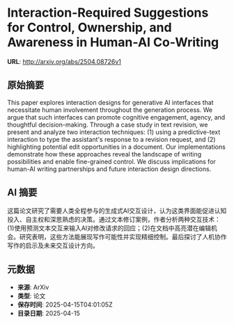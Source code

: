 # Interaction-Required Suggestions for Control, Ownership, and Awareness in Human-AI Co-Writing

**URL**: http://arxiv.org/abs/2504.08726v1

## 原始摘要

This paper explores interaction designs for generative AI interfaces that
necessitate human involvement throughout the generation process. We argue that
such interfaces can promote cognitive engagement, agency, and thoughtful
decision-making. Through a case study in text revision, we present and analyze
two interaction techniques: (1) using a predictive-text interaction to type the
assistant's response to a revision request, and (2) highlighting potential edit
opportunities in a document. Our implementations demonstrate how these
approaches reveal the landscape of writing possibilities and enable
fine-grained control. We discuss implications for human-AI writing partnerships
and future interaction design directions.


## AI 摘要

这篇论文研究了需要人类全程参与的生成式AI交互设计，认为这类界面能促进认知投入、自主权和深思熟虑的决策。通过文本修订案例，作者分析两种交互技术：(1)使用预测文本交互来输入AI对修改请求的回应；(2)在文档中高亮潜在编辑机会。研究表明，这些方法能展现写作可能性并实现精细控制。最后探讨了人机协作写作的启示及未来交互设计方向。

## 元数据

- **来源**: ArXiv
- **类型**: 论文
- **保存时间**: 2025-04-15T04:01:05Z
- **目录日期**: 2025-04-15
